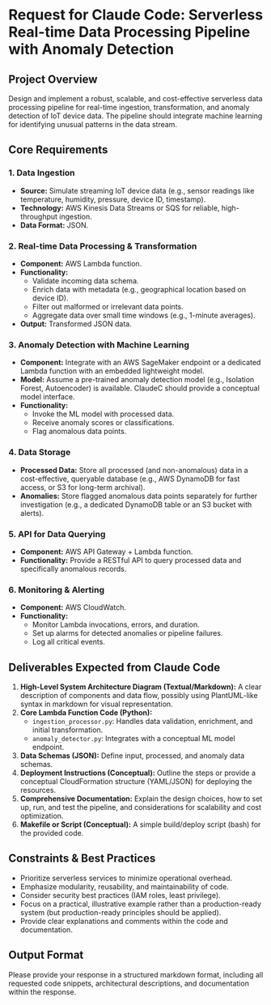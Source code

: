 # Request for Claude Code: Serverless Real-time Data Processing Pipeline with Anomaly Detection

## Project Overview
Design and implement a robust, scalable, and cost-effective serverless data processing pipeline for real-time ingestion, transformation, and anomaly detection of IoT device data. The pipeline should integrate machine learning for identifying unusual patterns in the data stream.

## Core Requirements

### 1. Data Ingestion
-   **Source:** Simulate streaming IoT device data (e.g., sensor readings like temperature, humidity, pressure, device ID, timestamp).
-   **Technology:** AWS Kinesis Data Streams or SQS for reliable, high-throughput ingestion.
-   **Data Format:** JSON.

### 2. Real-time Data Processing & Transformation
-   **Component:** AWS Lambda function.
-   **Functionality:**
    -   Validate incoming data schema.
    -   Enrich data with metadata (e.g., geographical location based on device ID).
    -   Filter out malformed or irrelevant data points.
    -   Aggregate data over small time windows (e.g., 1-minute averages).
-   **Output:** Transformed JSON data.

### 3. Anomaly Detection with Machine Learning
-   **Component:** Integrate with an AWS SageMaker endpoint or a dedicated Lambda function with an embedded lightweight model.
-   **Model:** Assume a pre-trained anomaly detection model (e.g., Isolation Forest, Autoencoder) is available. ClaudeC should provide a conceptual model interface.
-   **Functionality:**
    -   Invoke the ML model with processed data.
    -   Receive anomaly scores or classifications.
    -   Flag anomalous data points.

### 4. Data Storage
-   **Processed Data:** Store all processed (and non-anomalous) data in a cost-effective, queryable database (e.g., AWS DynamoDB for fast access, or S3 for long-term archival).
-   **Anomalies:** Store flagged anomalous data points separately for further investigation (e.g., a dedicated DynamoDB table or an S3 bucket with alerts).

### 5. API for Data Querying
-   **Component:** AWS API Gateway + Lambda function.
-   **Functionality:** Provide a RESTful API to query processed data and specifically anomalous records.

### 6. Monitoring & Alerting
-   **Component:** AWS CloudWatch.
-   **Functionality:**
    -   Monitor Lambda invocations, errors, and duration.
    -   Set up alarms for detected anomalies or pipeline failures.
    -   Log all critical events.

## Deliverables Expected from Claude Code

1.  **High-Level System Architecture Diagram (Textual/Markdown):** A clear description of components and data flow, possibly using PlantUML-like syntax in markdown for visual representation.
2.  **Core Lambda Function Code (Python):**
    -   `ingestion_processor.py`: Handles data validation, enrichment, and initial transformation.
    -   `anomaly_detector.py`: Integrates with a conceptual ML model endpoint.
3.  **Data Schemas (JSON):** Define input, processed, and anomaly data schemas.
4.  **Deployment Instructions (Conceptual):** Outline the steps or provide a conceptual CloudFormation structure (YAML/JSON) for deploying the resources.
5.  **Comprehensive Documentation:** Explain the design choices, how to set up, run, and test the pipeline, and considerations for scalability and cost optimization.
6.  **Makefile or Script (Conceptual):** A simple build/deploy script (bash) for the provided code.

## Constraints & Best Practices
-   Prioritize serverless services to minimize operational overhead.
-   Emphasize modularity, reusability, and maintainability of code.
-   Consider security best practices (IAM roles, least privilege).
-   Focus on a practical, illustrative example rather than a production-ready system (but production-ready principles should be applied).
-   Provide clear explanations and comments within the code and documentation.

## Output Format
Please provide your response in a structured markdown format, including all requested code snippets, architectural descriptions, and documentation within the response.
